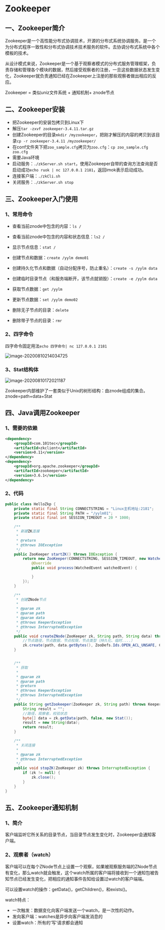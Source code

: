 # Zookeeper

## 一、Zookeeper简介

Zookeeper是一个高性能分布式协调技术，开源的分布式系统协调服务。是一个为分布式程序一致性和分布式协调技术技术服务的软件。去协调分布式系统中各个模板的技术。

从设计模式来说，Zookeeper是一个基于观察者模式的分布式服务管理框架，负责存储和管理各个模块的数据，然后接受观察者的注册，一旦这些数据状态发生变化，Zookeeper就负责通知已经在Zookeeper上注册的那些观察者做出相应的反应。

Zookeeper = 类似uniz文件系统 + 通知机制+ znode节点



## 二、Zookeeper安装

* 把Zookeeper的安装包拷贝到Linux下
* 解压`tar -zxvf zookeeper-3.4.11.tar.gz`
* 创建Zookeeper的目录`mkdir /myzookeeper`，把刚才解压的内容的拷贝到该目录`cp -r zookeeper-3.4.11 /myzookeeper/`
* 在conf文件夹下把`zoo_sample.cfg`拷贝为`zoo.cfg`：`cp zoo_sample.cfg zoo.cfg`
* 需要Java环境
* 启动服务：`./zkServer.sh start`，使用Zookeeper自带的查询方法查询是否启动成功`echo ruok | nc 127.0.0.1 2181`，返回imok表示启动成功。
* 连接客户端：`./zkCli.sh`
* 关闭服务：`./zkServer.sh stop`

## 三、Zookeeper入门使用

### 1、常用命令

* 查看当前znode中包含的内容：`ls /`
* 查看当前znode中包含的内容和状态信息：`ls2 /`
* 显示节点信息：`stat /`

* 创建节点和数据：`create /yylm demo01`
* 创建持久化节点和数据（自动分配序号，防止重名）：`create -s /yylm data`
* 创建临时目录节点（和服务端断开，该节点就销毁）：`create -e /yylm data`
* 获取节点数据：`get /yylm`
* 更新节点数据：`set /yylm demo02`
* 删除无子节点的目录：`delete`
* 删除带子节点的目录：`rmr`

### 2、四字命令

四字命令固定用法`echo 四字命令| nc 127.0.0.1 2181`

![image-20200810214034725](http://picture.youyouluming.cn/image-20200810214034725.png)

### 3、Stat结构体

![image-20200810172021187](http://picture.youyouluming.cn/image-20200810172021187.png)

Zookeeper内部维护了一套类似于Unix的树形结构：由znode组成的集合。znode=path+data+Stat

## 四、Java调用Zookeeper

### 1、需要的依赖

```xml
<dependency>
    <groupId>com.101tec</groupId>
    <artifactId>zkclient</artifactId>
    <version>0.11</version>
</dependency>
<dependency>
    <groupId>org.apache.zookeeper</groupId>
    <artifactId>zookeeper</artifactId>
    <version>3.6.1</version>
</dependency>
```

### 2、代码

```Java
public class HelloZkp {
    private static final String CONNECTSTRING = "Linux主机地址:2181";
    private static final String PATH = "/yylm01";
    private static final int SESSION_TIMEOUT = 20 * 1000;

    /**
     * 新建ZK连接
     *
     * @return
     * @throws IOException
     */
    public ZooKeeper startZK() throws IOException {
        return new ZooKeeper(CONNECTSTRING, SESSION_TIMEOUT, new Watcher() {
            @Override
            public void process(WatchedEvent watchedEvent) {

            }
        });
    }

    /**
     * 创建ZNode节点
     *
     * @param zk
     * @param path
     * @param data
     * @throws KeeperException
     * @throws InterruptedException
     */
    public void createZNode(ZooKeeper zk, String path, String data) throws KeeperException, InterruptedException {
        //节点路径，节点数据，节点权限，节点类型（持久化、临时....）
        zk.create(path, data.getBytes(), ZooDefs.Ids.OPEN_ACL_UNSAFE, CreateMode.PERSISTENT);
    }


    /**
     * 获取
     *
     * @param zk
     * @param path
     * @return
     * @throws KeeperException
     * @throws InterruptedException
     */
    public String getZookeeper(ZooKeeper zk, String path) throws KeeperException, InterruptedException {
        String result = "";
        //路径，观察者，校验状态
        byte[] data = zk.getData(path, false, new Stat());
        result = new String(data);
        return result;
    }

    /**
     * 关闭连接
     *
     * @param zk
     * @throws InterruptedException
     */
    public void stopZK(ZooKeeper zk) throws InterruptedException {
        if (zk != null) {
            zk.close();
        }
    }
}
```

## 五、Zookeeper通知机制

### 1、简介

客户端监听它所关系的目录节点，当目录节点发生变化时，Zookeeper会通知客户端。

### 2、观察者（watch）

客户端可以在每个ZNode节点上设置一个观察，如果被观察服务端的ZNode节点有变化，那么watch就会触发，这个watch所属的客户端将接收到一个通知包被告知节点已经发生变化，把相应的通知事件告知给设置过watch的客户端端。

可以设置watch的操作：getData()，getChildren()，和exists()。

watch特点：

* 一次触发：数据变化向客户端发送一个watch，是一次性的动作。
* 发向客户端：watches是异步向客户端发消息的
* 设置watch：所有的’写‘请求都会通知





